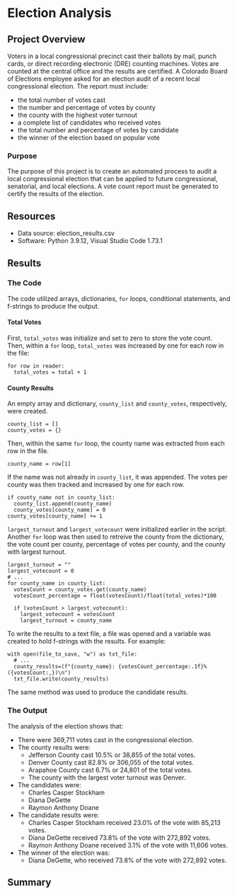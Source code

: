 # Election Analysis
## Project Overview
Voters in a local congressional precinct cast their ballots by mail, punch cards, or direct recording electronic (DRE) counting machines. Votes are counted at the central office and the results are certified. A Colorado Board of Elections employee asked for an election audit of a recent local congressional election. The report must include: 
* the total number of votes cast
* the number and percentage of votes by county
* the county with the highest voter turnout
* a complete list of candidates who received votes
* the total number and percentage of votes by candidate
* the winner of the election based on popular vote

### Purpose
The purpose of this project is to create an automated process to audit a local congressional election that can be applied to future congressional, senatorial, and local elections. A vote count report must be generated to certify the results of the election.

## Resources
- Data source: election_results.csv
- Software: Python 3.9.12, Visual Studio Code 1.73.1

## Results
### The Code
The code utilized arrays, dictionaries, `for` loops, conditional statements, and f-strings to produce the output. 

#### Total Votes
First, `total_votes` was initialize and set to zero to store the vote count. Then, within a `for` loop, `total_votes` was increased by one for each row in the file:
```
for row in reader:
  total_votes = total + 1
```

#### County Results
An empty array and dictionary, `county_list` and `county_votes`, respectively, were created. 
```
county_list = []
county_votes = {}
```
Then, within the same `for` loop, the county name was extracted from each row in the file. 
```
county_name = row[1]
```
If the name was not already in `county_list`, it was appended. The votes per county was then tracked and increased by one for each row.
```
if county_name not in county_list:
  county_list.append(county_name)
  county_votes[county_name] = 0
county_votes[county_name] += 1
```
`largest_turnout` and `largest_votecount` were initialized earlier in the script. Another `for` loop was then used to retreive the county from the dictionary, the vote count per county, percentage of votes per county, and the county with largest turnout. 
```
largest_turnout = ""
largest_votecount = 0
# ...
for county_name in county_list:
  votesCount = county_votes.get(county_name)
  votesCount_percentage = float(votesCount)/float(total_votes)*100
  
  if (votesCount > largest_votecount):
    largest_votecount = votesCount
    largest_turnout = county_name
```
To write the results to a text file, a file was opened and a variable was created to hold f-strings with the results. For example: 
```
with open(file_to_save, "w") as txt_file:
  # ...
  county_results=(f"{county_name}: {votesCount_percentage:.1f}% ({votesCount:,})\n")
  txt_file.write(county_results)
```
The same method was used to produce the candidate results. 

### The Output
The analysis of the election shows that:
- There were 369,711 votes cast in the congressional election.
- The county results were:
  - Jefferson County cast 10.5% or 38,855 of the total votes.
  - Denver County cast 82.8% or 306,055 of the total votes.
  - Arapahoe County cast 6.7% or 24,801 of the total votes.
  - The county with the largest voter turnout was Denver.
- The candidates were:
  - Charles Casper Stockham
  - Diana DeGette
  - Raymon Anthony Doane
- The candidate results were:
  -  Charles Casper Stockham received 23.0% of the vote with 85,213 votes.
  -  Diana DeGette received 73.8% of the vote with 272,892 votes.
  -  Raymon Anthony Doane received 3.1% of the vote with 11,606 votes.
- The winner of the election was:
  - Diana DeGette, who received 73.8% of the vote with 272,892 votes.

## Summary

